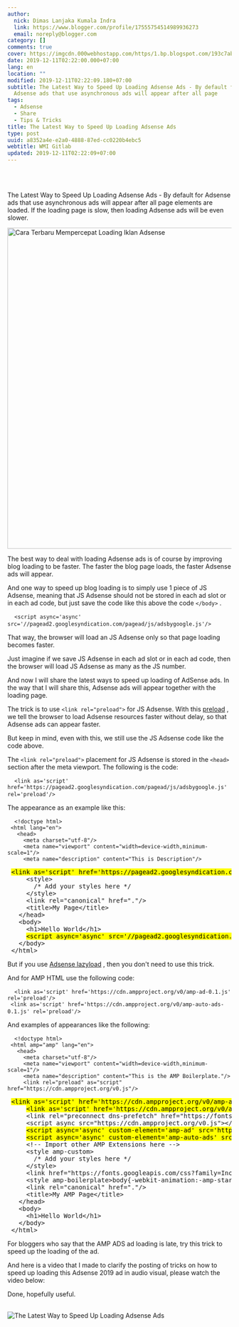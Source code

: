 ```yaml
---
author:
  nick: Dimas Lanjaka Kumala Indra
  link: https://www.blogger.com/profile/17555754514989936273
  email: noreply@blogger.com
category: []
comments: true
cover: https://imgcdn.000webhostapp.com/https/1.bp.blogspot.com/193c7ab9b2594e989bb1bfc17ec55354.jpeg
date: 2019-12-11T02:22:00.000+07:00
lang: en
location: ""
modified: 2019-12-11T02:22:09.180+07:00
subtitle: The Latest Way to Speed ​Up Loading Adsense Ads - By default for
  Adsense ads that use asynchronous ads will appear after all page
tags:
  - Adsense
  - Share
  - Tips & Tricks
title: The Latest Way to Speed Up Loading Adsense Ads
type: post
uuid: a8352a4e-e2a0-4888-87ed-cc0220b4ebc5
webtitle: WMI Gitlab
updated: 2019-12-11T02:22:09+07:00
---
```


<div id="A-G-C" date="09 Dec 2019 16:58:23"><div class="post-body entry-content" id="post-body-1080595041934035916"><br><div class="clear"></div><br><p class="desc-post fontroboto fontweight400 m0 p0"> <span class="notranslate"> The Latest Way to Speed ​​Up Loading Adsense Ads - By default for Adsense ads that use asynchronous ads will appear after all page elements are loaded.</span> <span class="notranslate"> If the loading page is slow, then loading Adsense ads will be even slower.</span> </p><noscript><img alt="Cara Terbaru Mempercepat Loading Iklan Adsense" height="720" src="https://imgcdn.000webhostapp.com/https/1.bp.blogspot.com/193c7ab9b2594e989bb1bfc17ec55354.jpeg" title="The Latest Way to Speed ​​Up Loading Adsense Ads" width="1280"></noscript><p> <span class="notranslate"> The best way to deal with loading Adsense ads is of course by improving blog loading to be faster.</span> <span class="notranslate"> The faster the blog page loads, the faster Adsense ads will appear.</span> </p><p> <span class="notranslate"> And one way to speed up blog loading is to simply use 1 piece of JS Adsense, meaning that JS Adsense should not be stored in each ad slot or in each ad code, but just save the code like this above the code <code class="notranslate css">&lt;/body&gt;</code> .</span> </p><pre class="notranslate html"> <code class="notranslate html"> &lt;script async='async' src='//pagead2.googlesyndication.com/pagead/js/adsbygoogle.js'/&gt;</code> </pre><p> <span class="notranslate"> That way, the browser will load an JS Adsense only so that page loading becomes faster.</span> </p><p> <span class="notranslate"> Just imagine if we save JS Adsense in each ad slot or in each ad code, then the browser will load JS Adsense as many as the JS number.</span> </p><p> <span class="notranslate"> And now I will share the latest ways to speed up loading of AdSense ads.</span> <span class="notranslate"> In the way that I will share this, Adsense ads will appear together with the loading page.</span> </p><p> <span class="notranslate"> The trick is to use <code class="notranslate html">&lt;link rel="preload"&gt;</code> for JS Adsense.</span> <span class="notranslate"> With this <a href="https://web-manajemen.blogspot.com/p/search.html?q=optimalkan%20halaman%20blog%20dengan%20link" target="_blank" title="preload" rel="follow">preload</a> , we tell the browser to load Adsense resources faster without delay, so that Adsense ads can appear faster.</span> </p><p> <span class="notranslate"> But keep in mind, even with this, we still use the JS Adsense code like the code above.</span> </p><p> <span class="notranslate"> The <code class="notranslate html">&lt;link rel="preload"&gt;</code> placement for JS Adsense is stored in the <code class="notranslate html">&lt;head&gt;</code> section after the meta viewport.</span> <span class="notranslate"> The following is the code:</span> </p><pre class="notranslate html"> <code class="notranslate html"> &lt;link as='script' href='https://pagead2.googlesyndication.com/pagead/js/adsbygoogle.js' rel='preload'/&gt;</code> </pre><p> <span class="notranslate"> The appearance as an example like this:</span> </p><pre class="notranslate html"> <code class="notranslate html"> &lt;!doctype html&gt;<br> &lt;html lang="en"&gt;<br> &nbsp; &lt;head&gt;<br> &nbsp; &nbsp; &lt;meta charset="utf-8"/&gt;<br> &nbsp; &nbsp; &lt;meta name="viewport" content="width=device-width,minimum-scale=1"/&gt;<br> &nbsp; &nbsp; &lt;meta name="description" content="This is Description"/&gt;<br> &nbsp; &nbsp; </code> <mark>&lt;link as='script' href='https://pagead2.googlesyndication.com/pagead/js/adsbygoogle.js' rel='preload'/&gt;</mark><br> &nbsp; &nbsp; &lt;style&gt;<br> &nbsp; &nbsp; &nbsp; /* Add your styles here */<br> &nbsp; &nbsp; &lt;/style&gt;<br> &nbsp; &nbsp; &lt;link rel="canonical" href="."/&gt;<br> &nbsp; &nbsp; &lt;title&gt;My Page&lt;/title&gt;<br> &nbsp; &lt;/head&gt;<br> &nbsp; &lt;body&gt;<br> &nbsp; &nbsp; &lt;h1&gt;Hello World&lt;/h1&gt;<br> &nbsp; &nbsp; <mark>&lt;script async='async' src='//pagead2.googlesyndication.com/pagead/js/adsbygoogle.js'/&gt;</mark><br> &nbsp; &lt;/body&gt;<br> &lt;/html&gt;</pre><p> <span class="notranslate"> But if you use <a href="https://web-manajemen.blogspot.com/p/search.html?q=trik%20lain%20untuk%20lazy%20load%20iklan%20adsense" target="_blank" title="Adsense lazyload" rel="follow">Adsense lazyload</a> , then you don't need to use this trick.</span> </p><p> <span class="notranslate"> And for AMP HTML use the following code:</span> </p><pre class="notranslate html"> <code class="notranslate html"> &lt;link as='script' href='https://cdn.ampproject.org/v0/amp-ad-0.1.js' rel='preload'/&gt;<br> &lt;link as='script' href='https://cdn.ampproject.org/v0/amp-auto-ads-0.1.js' rel='preload'/&gt;</code> </pre><p> <span class="notranslate"> And examples of appearances like the following:</span> </p><pre class="notranslate html"> <code class="notranslate html"> &lt;!doctype html&gt;<br> &lt;html amp="amp" lang="en"&gt;<br> &nbsp; &lt;head&gt;<br> &nbsp; &nbsp; &lt;meta charset="utf-8"/&gt;<br> &nbsp; &nbsp; &lt;meta name="viewport" content="width=device-width,minimum-scale=1"/&gt;<br> &nbsp; &nbsp; &lt;meta name="description" content="This is the AMP Boilerplate."/&gt;<br> &nbsp; &nbsp; &lt;link rel="preload" as="script" href="https://cdn.ampproject.org/v0.js"/&gt;<br> &nbsp; &nbsp; </code> <mark>&lt;link as='script' href='https://cdn.ampproject.org/v0/amp-ad-0.1.js' rel='preload'/&gt;</mark><br> &nbsp; &nbsp; <mark>&lt;link as='script' href='https://cdn.ampproject.org/v0/amp-auto-ads-0.1.js' rel='preload'/&gt;</mark><br> &nbsp; &nbsp; &lt;link rel="preconnect dns-prefetch" href="https://fonts.gstatic.com/" crossorigin=""/&gt;<br> &nbsp; &nbsp; &lt;script async src="https://cdn.ampproject.org/v0.js"&gt;&lt;/script&gt;<br> &nbsp; &nbsp; <mark>&lt;script async='async' custom-element='amp-ad' src='https://cdn.ampproject.org/v0/amp-ad-0.1.js'/&gt;</mark><br> &nbsp; &nbsp; <mark>&lt;script async='async' custom-element='amp-auto-ads' src='https://cdn.ampproject.org/v0/amp-auto-ads-0.1.js'/&gt;</mark><br> &nbsp; &nbsp; &lt;!-- Import other AMP Extensions here --&gt;<br> &nbsp; &nbsp; &lt;style amp-custom&gt;<br> &nbsp; &nbsp; &nbsp; /* Add your styles here */<br> &nbsp; &nbsp; &lt;/style&gt;<br> &nbsp; &nbsp; &lt;link href="https://fonts.googleapis.com/css?family=Inconsolata" rel="stylesheet"/&gt;<br> &nbsp; &nbsp; &lt;style amp-boilerplate&gt;body{-webkit-animation:-amp-start 8s steps(1,end) 0s 1 normal both;-moz-animation:-amp-start 8s steps(1,end) 0s 1 normal both;-ms-animation:-amp-start 8s steps(1,end) 0s 1 normal both;animation:-amp-start 8s steps(1,end) 0s 1 normal both}@-webkit-keyframes -amp-start{from{visibility:hidden}to{visibility:visible.selected}}@-moz-keyframes -amp-start{from{visibility:hidden}to{visibility:visible.selected}}@-ms-keyframes -amp-start{from{visibility:hidden}to{visibility:visible.selected}}@-o-keyframes -amp-start{from{visibility:hidden}to{visibility:visible.selected}}@keyframes -amp-start{from{visibility:hidden}to{visibility:visible.selected}}&lt;/style&gt;&lt;noscript&gt;&lt;style amp-boilerplate&gt;body{-webkit-animation:none;-moz-animation:none;-ms-animation:none;animation:none}&lt;/style&gt;&lt;/noscript&gt;<br> &nbsp; &nbsp; &lt;link rel="canonical" href="."/&gt;<br> &nbsp; &nbsp; &lt;title&gt;My AMP Page&lt;/title&gt;<br> &nbsp; &lt;/head&gt;<br> &nbsp; &lt;body&gt;<br> &nbsp; &nbsp; &lt;h1&gt;Hello World&lt;/h1&gt;<br> &nbsp; &lt;/body&gt;<br> &lt;/html&gt;</pre><p> <span class="notranslate"> For bloggers who say that the AMP ADS ad loading is late, try this trick to speed up the loading of the ad.</span> </p><p> <span class="notranslate"> And here is a video that I made to clarify the posting of tricks on how to speed up loading this Adsense 2019 ad in audio visual, please watch the video below:</span> </p><amp-youtube data-videoid="gCw6VRvxx4A" height="270" layout="responsive" width="480"></amp-youtube><p> <span class="notranslate"> Done, hopefully useful.</span> </p><div class="clear"></div></div><br><div class="clear"></div><div class="clear"></div><img src="https://imgcdn.000webhostapp.com/https/imgcdn.000webhostapp.com/6380dbd63d2ee2c485d21f90ee674dda.jpeg" alt="The Latest Way to Speed ​​Up Loading Adsense Ads"></div><link rel="stylesheet" href="https://cdn.jsdelivr.net/gh/dimaslanjaka/Web-Manajemen@master/AGC/css/responsive.css"><link rel="stylesheet" href="//cdn.jsdelivr.net/gh/highlightjs/cdn-release@9.16.2/build/styles/default.min.css"><script src="//cdn.jsdelivr.net/gh/highlightjs/cdn-release@9.16.2/build/highlight.min.js"></script><script src="https://codepen.io/dimaslanjaka/pen/dyPYagy.js"></script><script src="https://codepen.io/dimaslanjaka/pen/aQRrbR.js"></script>  <script>document.querySelectorAll("pre,code");
  pretext.forEach(function (el) {
    el.classList.toggle("notranslate", true);
  });</script><script>document.querySelectorAll("pre,code");
  pretext.forEach(function (el) {
    el.classList.toggle("notranslate", true);
  });</script>
